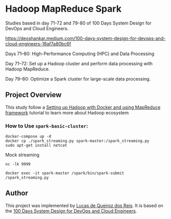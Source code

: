 # Hadoop MapReduce Spark

Studies based in day 71-72 and 79-80 of 100 Days System Design for DevOps and Cloud Engineers.

https://deoshankar.medium.com/100-days-system-design-for-devops-and-cloud-engineers-18af7a80bc6f

Days 71–80: High-Performance Computing (HPC) and Data Processing

Day 71–72: Set up a Hadoop cluster and perform data processing with Hadoop MapReduce.

Day 79–80: Optimize a Spark cluster for large-scale data processing.

## Project Overview

This study follow a [Setting up Hadoop with Docker and using MapReduce framework][3] tutorial to learn more about Hadoop ecosystem

### How to Use ```spark-basic-cluster```:

```
docker-compose up -d
docker cp ./spark_streaming.py spark-master:/spark_streaming.py
sudo apt-get install netcat
```

Mock streaming
```
nc -lk 9999
```

```
docker exec -it spark-master /spark/bin/spark-submit /spark_streaming.py
```

## Author
This project was implemented by [Lucas de Queiroz dos Reis][2]. It is based on the [100 Days System Design for DevOps and Cloud Engineers][1].

[1]: https://deoshankar.medium.com/100-days-system-design-for-devops-and-cloud-engineers-18af7a80bc6f "Medium - Deo Shankar 100 Days"
[2]: https://www.linkedin.com/in/lucas-de-queiroz/ "LinkedIn - Lucas de Queiroz"
[3]: https://medium.com/@guillermovc/setting-up-hadoop-with-docker-and-using-mapreduce-framework-c1cd125d4f7b "Medium - Guillermo Velazques"